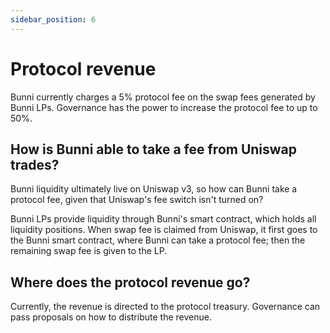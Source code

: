 ```yaml
---
sidebar_position: 6
---
```


# Protocol revenue

Bunni currently charges a 5% protocol fee on the swap fees generated by Bunni LPs. Governance has the power to increase the protocol fee to up to 50%.

## How is Bunni able to take a fee from Uniswap trades?

Bunni liquidity ultimately live on Uniswap v3, so how can Bunni take a protocol fee, given that Uniswap's fee switch isn't turned on?

Bunni LPs provide liquidity through Bunni's smart contract, which holds all liquidity positions. When swap fee is claimed from Uniswap, it first goes to the Bunni smart contract, where Bunni can take a protocol fee; then the remaining swap fee is given to the LP.

## Where does the protocol revenue go?

Currently, the revenue is directed to the protocol treasury. Governance can pass proposals on how to distribute the revenue.